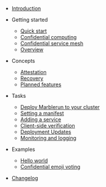 <!-- docs/_sidebard.md -->

- [Introduction](README.md)

- Getting started

  - [Quick start](quickstart.md)
  - [Confidential computing](confidential-computing.md)
  - [Confidential service mesh](service-mesh.md)
  - [Overview](overview.md)

- Concepts

  - [Attestation](attestation.md)
  - [Recovery](recovery.md)
  - [Planned features](planned-features.md)

- Tasks

  - [Deploy Marblerun to your cluster](deploy.md)
  - [Setting a manifest](set-manifest.md)
  - [Adding a service](add-service.md)
  - [Client-side verification](verification.md)
  - [Deployment Updates](updates.md)
  - [Monitoring and logging](monitoring.md)

- Examples

  - [Hello world](helloworld.md)
  - [Confidential emoji voting](emojivoto.md)

- [Changelog](changelog.md)
